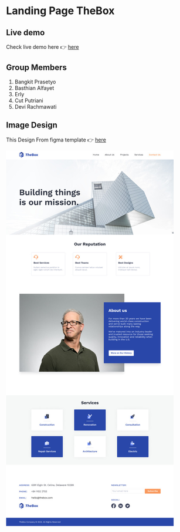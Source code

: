 # Landing Page TheBox

## Live demo

Check live demo here 👉️ [here]( https://thebox-fga.netlify.app/ )

## Group Members

1. Bangkit Prasetyo 
2. Basthian Alfayet
3. Erly
4. Cut Putriani 
5. Devi Rachmawati

## Image Design 
This Design From figma template 👉️ [here]( https://www.figma.com/file/tqiisSSQfdAmNcfyVCpdiD/Responsive%2FComponents-Landing-Page---Construction-Company-(Community) )

![Test Image 3](/design.jpg)


